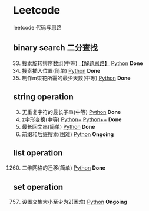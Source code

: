 # Leetcode
leetcode 代码与思路
## binary search 二分查找
33. 搜索旋转排序数组(中等) 
[【解题思路】](https://github.com/pipixiaox/Leetcode/blob/main/biSearch/searchInsert.md)
[Python](https://github.com/pipixiaox/Leetcode/blob/main/biSearch/targetSearch.py) __Done__
35. 搜索插入位置(简单) [Python](https://github.com/pipixiaox/Leetcode/blob/main/biSearch/searchInsert.py) __Done__
1482. 制作m束花所需的最少天数(中等) [Python](https://github.com/pipixiaox/Leetcode/blob/main/biSearch/bloomDay.py) __Done__
## string operation
3. 无重复字符的最长子串(中等) [Python](https://github.com/pipixiaox/Leetcode/blob/main/string/findLsubString.py) __Done__
6. z字形变换(中等) [Python+](https://github.com/pipixiaox/Leetcode/blob/main/string/convert.py) [Python++](https://github.com/pipixiaox/Leetcode/blob/main/string/convertbyFlag.py) __Done__ 
409. 最长回文串(简单) [Python](https://github.com/pipixiaox/Leetcode/blob/main/string/longestPalindrome.py) __Done__
745. 前缀和后缀搜索(困难) [Python](https://github.com/pipixiaox/Leetcode/blob/main/biSearch/wordFilter.py) __Ongoing__

## list operation
1260. 二维网格的迁移(简单) [Python](https://github.com/pipixiaox/Leetcode/blob/main/list/shiftGrid.py) __Done__

## set operation
757. 设置交集大小至少为2(困难) [Python](https://github.com/pipixiaox/Leetcode/blob/main/set/intersectionSizeTwo.py) __Ongoing__
